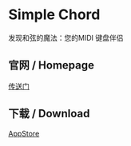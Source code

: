 # Simple Chord

发现和弦的魔法：您的MIDI 键盘伴侣

## 官网 / Homepage

[传送门](https://simple-chord.clovemu.com)

## 下载 / Download

[AppStore](https://apps.apple.com/cn/app/simple-chord/id6472777437?mt=12)
